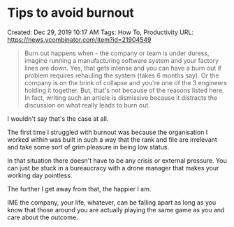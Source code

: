 # Tips to avoid burnout

Created: Dec 29, 2019 10:17 AM
Tags: How To, Productivity
URL: https://news.ycombinator.com/item?id=21904549

> Burn out happens when - the company or team is under duress, imagine running a manufacturing software system and your factory lines are down. Yes, that gets intense and you can have a burn out if problem requires rehauling the system (takes 6 months say). Or the company is on the brink of collapse and you're one of the 3 engineers holding it together. But, that's not because of the reasons listed here. In fact, writing such an article is dismissive because it distracts the discussion on what really leads to burn out.

I wouldn't say that's the case at all.

The first time I struggled with burnout was because the organisation I worked within was built in such a way that the rank and file are irrelevant and take some sort of grim pleasure in being low status.

In that situation there doesn't have to be any crisis or external pressure. You can just be stuck in a bureaucracy with a drone manager that makes your working day pointless.

The further I get away from that, the happier I am.

IME the company, your life, whatever, can be falling apart as long as you know that those around you are actually playing the same game as you and care about the outcome.
